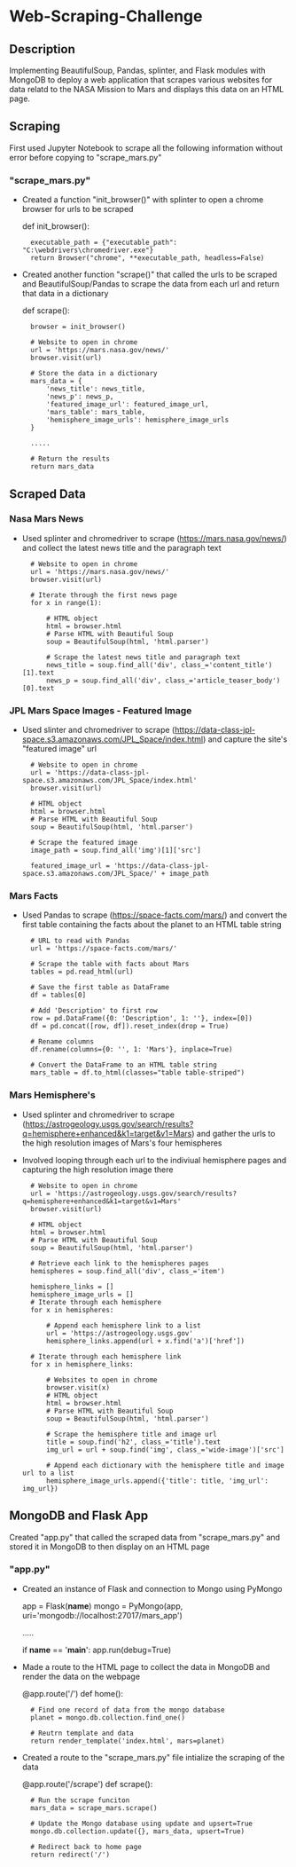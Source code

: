# Web-Scraping-Challenge

## Description
Implementing BeautifulSoup, Pandas, splinter, and Flask modules with MongoDB to deploy a web application that scrapes various websites for data relatd to the NASA Mission to Mars and displays this data on an HTML page.

## Scraping
First used Jupyter Notebook to scrape all the following information without error before copying to "scrape_mars.py"

### "scrape_mars.py"
* Created a function "init_browser()" with splinter to open a chrome browser for urls to be scraped

    def init_browser():
    
        executable_path = {"executable_path": "C:\webdrivers\chromedriver.exe"}
        return Browser("chrome", **executable_path, headless=False)

* Created another function "scrape()" that called the urls to be scraped and BeautifulSoup/Pandas to scrape the data from each url and return that data in a dictionary

    def scrape():

        browser = init_browser()

        # Website to open in chrome
        url = 'https://mars.nasa.gov/news/'
        browser.visit(url)

        # Store the data in a dictionary
        mars_data = {
            'news_title': news_title,
            'news_p': news_p,
            'featured_image_url': featured_image_url,
            'mars_table': mars_table,
            'hemisphere_image_urls': hemisphere_image_urls
        }

        .....

        # Return the results
        return mars_data

## Scraped Data

### Nasa Mars News
* Used splinter and chromedriver to scrape (https://mars.nasa.gov/news/) and collect the latest news title and the paragraph text

        # Website to open in chrome
        url = 'https://mars.nasa.gov/news/'
        browser.visit(url)

        # Iterate through the first news page
        for x in range(1):

            # HTML object
            html = browser.html
            # Parse HTML with Beautiful Soup
            soup = BeautifulSoup(html, 'html.parser')
    
            # Scrape the latest news title and paragraph text
            news_title = soup.find_all('div', class_='content_title')[1].text
            news_p = soup.find_all('div', class_='article_teaser_body')[0].text


### JPL Mars Space Images - Featured Image
* Used slinter and chromedriver to scrape (https://data-class-jpl-space.s3.amazonaws.com/JPL_Space/index.html) and capture the site's "featured image" url

        # Website to open in chrome
        url = 'https://data-class-jpl-space.s3.amazonaws.com/JPL_Space/index.html'
        browser.visit(url)

        # HTML object
        html = browser.html
        # Parse HTML with Beautiful Soup
        soup = BeautifulSoup(html, 'html.parser')

        # Scrape the featured image
        image_path = soup.find_all('img')[1]['src']

        featured_image_url = 'https://data-class-jpl-space.s3.amazonaws.com/JPL_Space/' + image_path

### Mars Facts
* Used Pandas to scrape (https://space-facts.com/mars/) and convert the first table containing the facts about the planet to an HTML table string

        # URL to read with Pandas
        url = 'https://space-facts.com/mars/'

        # Scrape the table with facts about Mars
        tables = pd.read_html(url)

        # Save the first table as DataFrame
        df = tables[0]

        # Add 'Description' to first row
        row = pd.DataFrame({0: 'Description', 1: ''}, index=[0])
        df = pd.concat([row, df]).reset_index(drop = True)

        # Rename columns
        df.rename(columns={0: '', 1: 'Mars'}, inplace=True)

        # Convert the DataFrame to an HTML table string
        mars_table = df.to_html(classes="table table-striped")

### Mars Hemisphere's
* Used splinter and chromedriver to scrape (https://astrogeology.usgs.gov/search/results?q=hemisphere+enhanced&k1=target&v1=Mars) and gather the urls to the high resolution images of Mars's four hemispheres
* Involved looping through each url to the indiviual hemisphere pages and capturing the high resolution image there

        # Website to open in chrome
        url = 'https://astrogeology.usgs.gov/search/results?q=hemisphere+enhanced&k1=target&v1=Mars'
        browser.visit(url)

        # HTML object
        html = browser.html
        # Parse HTML with Beautiful Soup
        soup = BeautifulSoup(html, 'html.parser')

        # Retrieve each link to the hemispheres pages
        hemispheres = soup.find_all('div', class_='item')

        hemisphere_links = []
        hemisphere_image_urls = []
        # Iterate through each hemisphere
        for x in hemispheres:
        
            # Append each hemisphere link to a list
            url = 'https://astrogeology.usgs.gov'
            hemisphere_links.append(url + x.find('a')['href'])
        
        # Iterate through each hemisphere link
        for x in hemisphere_links:
        
            # Websites to open in chrome
            browser.visit(x)
            # HTML object
            html = browser.html
            # Parse HTML with Beautiful Soup
            soup = BeautifulSoup(html, 'html.parser')

            # Scrape the hemisphere title and image url
            title = soup.find('h2', class_='title').text
            img_url = url + soup.find('img', class_='wide-image')['src']
                                    
            # Append each dictionary with the hemisphere title and image url to a list
            hemisphere_image_urls.append({'title': title, 'img_url': img_url})

## MongoDB and Flask App
Created "app.py" that called the scraped data from "scrape_mars.py" and stored it in MongoDB to then display on an HTML page

### "app.py"
* Created an instance of Flask and connection to Mongo using PyMongo

    app = Flask(__name__)
    mongo = PyMongo(app, uri='mongodb://localhost:27017/mars_app')

    .....

    if __name__ == '__main__':
    app.run(debug=True)

* Made a route to the HTML page to collect the data in MongoDB and render the data on the webpage

    @app.route('/')
    def home():

        # Find one record of data from the mongo database
        planet = mongo.db.collection.find_one()

        # Reutrn template and data
        return render_template('index.html', mars=planet)

* Created a route to the "scrape_mars.py" file intialize the scraping of the data

    @app.route('/scrape')
    def scrape():

        # Run the scrape funciton
        mars_data = scrape_mars.scrape()

        # Update the Mongo database using update and upsert=True
        mongo.db.collection.update({}, mars_data, upsert=True)

        # Redirect back to home page
        return redirect('/')






